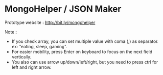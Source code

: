 # MongoHelper / JSON Maker

Prototype website : http://bit.ly/mongohelper

Note :
- If you check array, you can set multiple value with coma (,) as separator. ex: "eating, sleep, gaming".
- For easier mobility, press Enter on keyboard to focus on the next field vertically.
- You also can use arrow up/down/left/right, but you need to press ctrl for left and right arrow.
